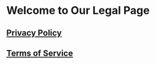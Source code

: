 # Welcome to Our Legal Page

## [Privacy Policy](privacy-policy.md)

## [Terms of Service](terms-of-service.md)
